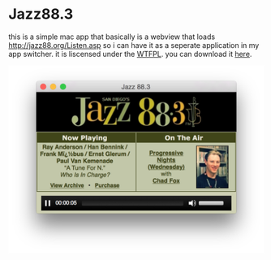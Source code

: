 # Jazz88.3

this is a simple mac app that basically is a webview that loads http://jazz88.org/Listen.asp so i can have it as a seperate application in my app switcher. it is liscensed under the [WTFPL](http://www.wtfpl.net). you can download it [here](https://github.com/nclark/jazz883/blob/master/dist/Jazz%2088.3.app.tar.gz?raw=true).

![screenshot](https://raw.githubusercontent.com/nclark/jazz883/master/screenshot1.png)
